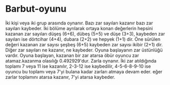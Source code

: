 # Barbut-oyunu
İki kişi veya iki grup arasında oynanır. Bazı zar sayıları kazanır bazı zar sayıları kaybeder.  İki bölüme ayrılarak ortaya konan değerlerin hepsini kazanan zar sayıları düşeş (6+6), dübeş (5+5) ve düşe (3+3), kaybeden zar sayıları ise dörtcihar (4+4), dubara (2+2) ve hepyek (1+1) dir. Öne sürülen değeri kazanan zar sayısı şeşbeş (6+5) kaybeden zar sayısı ikibir (2+1) dir. Diğer zar sayıları ne kazanır, ne kaybeder. Oyuna başlayanın zar üstünlüğü vardır. Oyuna başlayan, kazanan bir zar atarsa öbür oyuncu zar atamaz.kazanma olasılığı 0.492929'dur. Zarla oynanır. İki zar atıldığında toplamı 7 veya 11 ise kazanılır, 2-3-12 ise kaybedilir, 4-5-6-8-9-10 ise oyuncu bu toplamı veya 7'yi bulana kadar zarları atmaya devam eder. eğer zarlar toplamını atarsa kazanır, 7'yi atarsa kaybeder.
